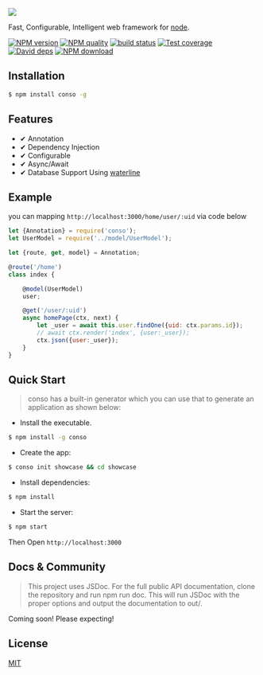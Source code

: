 ![](https://raw.githubusercontent.com/wiki/tageecc/conso/conso.png)

Fast, Configurable, Intelligent web framework for [node](http://nodejs.org).

[![NPM version][npm-image]][npm-url]
[![NPM quality][quality-image]][quality-url]
[![build status][travis-image]][travis-url]
[![Test coverage][codecov-image]][codecov-url]
[![David deps][david-image]][david-url]
[![NPM download][download-image]][download-url]

[npm-image]: https://img.shields.io/npm/v/conso.svg?style=flat-square
[npm-url]: https://npmjs.org/package/conso
[quality-image]: http://npm.packagequality.com/shield/conso.svg
[quality-url]: http://packagequality.com/#?package=conso
[travis-image]: https://img.shields.io/travis/tageecc/conso.svg?style=flat-square
[travis-url]: https://travis-ci.org/tageecc/conso
[codecov-image]: https://img.shields.io/codecov/c/github/tageecc/conso.svg?style=flat-square
[codecov-url]: https://codecov.io/gh/tageecc/conso
[david-image]: https://img.shields.io/david/tageecc/conso.svg?style=flat-square
[david-url]: https://david-dm.org/tageecc/conso
[download-image]: https://img.shields.io/npm/dm/conso.svg?style=flat-square
[download-url]: https://npmjs.org/package/conso

## Installation

```bash
$ npm install conso -g
```
## Features

- ✔︎ Annotation
- ✔︎ Dependency Injection
- ✔︎ Configurable
- ✔︎ Async/Await
- ✔︎ Database Support Using [waterline](https://github.com/balderdashy/waterline)

## Example

you can mapping `http://localhost:3000/home/user/:uid` via code below

```javascript
let {Annotation} = require('conso');
let UserModel = require('../model/UserModel');

let {route, get, model} = Annotation;

@route('/home')
class index {

    @model(UserModel)
    user;

    @get('/user/:uid')
    async homePage(ctx, next) {
        let _user = await this.user.findOne({uid: ctx.params.id});
        // await ctx.render('index', {user:_user});
        ctx.json({user:_user});
    }
}

```

## Quick Start

> conso has a built-in generator which you can use that to generate an application as shown below:

 - Install the executable.

```bash
$ npm install -g conso
```

 - Create the app:
 
```bash
$ conso init showcase && cd showcase
```

 - Install dependencies:
  
```bash
$ npm install
```
  
 - Start the server:
  
```bash
$ npm start
```

 Then Open `http://localhost:3000`

## Docs & Community

>This project uses JSDoc. For the full public API documentation, clone the repository and run npm run doc. This will run JSDoc with the proper options and output the documentation to out/.

Coming soon! Please expecting!


## License

[MIT](LICENSE)